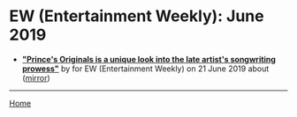 # EW (Entertainment Weekly): June 2019

 - [**"Prince's Originals is a unique look into the late artist's songwriting prowess"**](https://ew.com/music-reviews/2019/06/21/prince-originals-review/) by  for EW (Entertainment Weekly) on 21 June 2019 about  ([mirror](https://web.archive.org/web/*/https://ew.com/music-reviews/2019/06/21/prince-originals-review/))

----

[Home](./)
